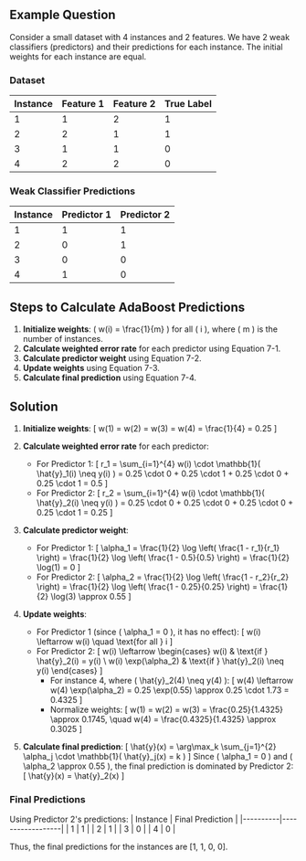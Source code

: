 ## Example Question

Consider a small dataset with 4 instances and 2 features. We have 2 weak classifiers (predictors) and their predictions for each instance. The initial weights for each instance are equal.

### Dataset
| Instance | Feature 1 | Feature 2 | True Label |
|----------|-----------|-----------|------------|
| 1        | 1         | 2         | 1          |
| 2        | 2         | 1         | 1          |
| 3        | 1         | 1         | 0          |
| 4        | 2         | 2         | 0          |

### Weak Classifier Predictions
| Instance | Predictor 1 | Predictor 2 |
|----------|-------------|-------------|
| 1        | 1           | 1           |
| 2        | 0           | 1           |
| 3        | 0           | 0           |
| 4        | 1           | 0           |

## Steps to Calculate AdaBoost Predictions

1. **Initialize weights**: \( w(i) = \frac{1}{m} \) for all \( i \), where \( m \) is the number of instances.
2. **Calculate weighted error rate** for each predictor using Equation 7-1.
3. **Calculate predictor weight** using Equation 7-2.
4. **Update weights** using Equation 7-3.
5. **Calculate final prediction** using Equation 7-4.

## Solution

1. **Initialize weights**:
   \[
   w(1) = w(2) = w(3) = w(4) = \frac{1}{4} = 0.25
   \]

2. **Calculate weighted error rate** for each predictor:
   - For Predictor 1:
     \[
     r_1 = \sum_{i=1}^{4} w(i) \cdot \mathbb{1}( \hat{y}_1(i) \neq y(i) ) = 0.25 \cdot 0 + 0.25 \cdot 1 + 0.25 \cdot 0 + 0.25 \cdot 1 = 0.5
     \]
   - For Predictor 2:
     \[
     r_2 = \sum_{i=1}^{4} w(i) \cdot \mathbb{1}( \hat{y}_2(i) \neq y(i) ) = 0.25 \cdot 0 + 0.25 \cdot 0 + 0.25 \cdot 0 + 0.25 \cdot 1 = 0.25
     \]

3. **Calculate predictor weight**:
   - For Predictor 1:
     \[
     \alpha_1 = \frac{1}{2} \log \left( \frac{1 - r_1}{r_1} \right) = \frac{1}{2} \log \left( \frac{1 - 0.5}{0.5} \right) = \frac{1}{2} \log(1) = 0
     \]
   - For Predictor 2:
     \[
     \alpha_2 = \frac{1}{2} \log \left( \frac{1 - r_2}{r_2} \right) = \frac{1}{2} \log \left( \frac{1 - 0.25}{0.25} \right) = \frac{1}{2} \log(3) \approx 0.55
     \]

4. **Update weights**:
   - For Predictor 1 (since \( \alpha_1 = 0 \), it has no effect):
     \[
     w(i) \leftarrow w(i) \quad \text{for all } i
     \]
   - For Predictor 2:
     \[
     w(i) \leftarrow \begin{cases} 
     w(i) & \text{if } \hat{y}_2(i) = y(i) \\
     w(i) \exp(\alpha_2) & \text{if } \hat{y}_2(i) \neq y(i)
     \end{cases}
     \]
     - For instance 4, where \( \hat{y}_2(4) \neq y(4) \):
       \[
       w(4) \leftarrow w(4) \exp(\alpha_2) = 0.25 \exp(0.55) \approx 0.25 \cdot 1.73 = 0.4325
       \]
     - Normalize weights:
       \[
       w(1) = w(2) = w(3) = \frac{0.25}{1.4325} \approx 0.1745, \quad w(4) = \frac{0.4325}{1.4325} \approx 0.3025
       \]

5. **Calculate final prediction**:
   \[
   \hat{y}(x) = \arg\max_k \sum_{j=1}^{2} \alpha_j \cdot \mathbb{1}( \hat{y}_j(x) = k )
   \]
   Since \( \alpha_1 = 0 \) and \( \alpha_2 \approx 0.55 \), the final prediction is dominated by Predictor 2:
   \[
   \hat{y}(x) = \hat{y}_2(x)
   \]

### Final Predictions
Using Predictor 2's predictions:
| Instance | Final Prediction |
|----------|------------------|
| 1        | 1                |
| 2        | 1                |
| 3        | 0                |
| 4        | 0                |

Thus, the final predictions for the instances are [1, 1, 0, 0].